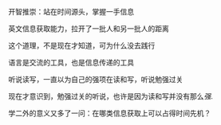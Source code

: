 开智推崇：站在时间源头，掌握一手信息

英文信息获取能力，拉开了一批人和另一批人的距离

这个道理，不是现在才知道，可为什么没去践行

语言是交流的工具，也是信息传递的工具

听说读写，一直以为自己的强项在读和写，听说勉强过关

现在才意识到，勉强过关的听说，也许是因为读和写并没有那么*强*.

学二外的意义又多了一问：在哪类信息获取上可以占得时间先机？
